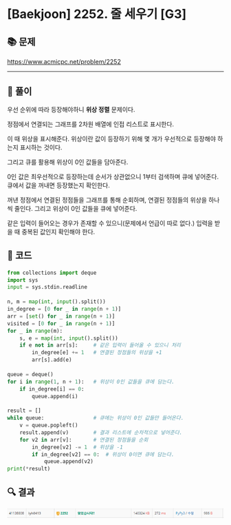 # [Baekjoon] 2252. 줄 세우기 [G3]

## 📚 문제

https://www.acmicpc.net/problem/2252

---

## 📖 풀이

우선 순위에 따라 등장해야하니 **위상 정렬** 문제이다.

정점에서 연결되는 그래프를 2차원 배열에 인접 리스트로 표시한다.

이 때 위상을 표시해준다. 위상이란 값이 등장하기 위해 몇 개가 우선적으로 등장해야 하는지 표시하는 것이다.

그리고 큐를 활용해 위상이 0인 값들을 담아준다.

0인 값은 최우선적으로 등장하는데 순서가 상관없으니 1부터 검색하며 큐에 넣어준다. 큐에서 값을 꺼내면 등장했는지 확인한다.

꺼낸 정점에서 연결된 정점들을 그래프를 통해 순회하며, 연결된 정점들의 위상을 하나씩 줄인다. 그리고 위상이 0인 값들을 큐에 넣어준다.

같은 입력이 들어오는 경우가 존재할 수 있으니(문제에서 언급이 따로 없다.) 입력을 받을 때 중복된 값인지 확인해야 한다.

## 📒 코드

```python
from collections import deque
import sys
input = sys.stdin.readline

n, m = map(int, input().split())
in_degree = [0 for _ in range(n + 1)]
arr = [set() for _ in range(n + 1)]
visited = [0 for _ in range(n + 1)]
for _ in range(m):
    s, e = map(int, input().split())
    if e not in arr[s]:     # 같은 입력이 들어올 수 있으니 처리
        in_degree[e] += 1   # 연결된 정점들의 위상을 +1
        arr[s].add(e)

queue = deque()
for i in range(1, n + 1):   # 위상이 0인 값들을 큐에 담는다.
    if in_degree[i] == 0:
        queue.append(i)

result = []
while queue:                # 큐에는 위상이 0인 값들만 들어온다.
    v = queue.popleft()
    result.append(v)        # 결과 리스트에 순차적으로 넣어준다.
    for v2 in arr[v]:       # 연결된 정점들을 순회
        in_degree[v2] -= 1  # 위상을 -1
        if in_degree[v2] == 0:  # 위상이 0이면 큐에 담는다.
            queue.append(v2)
print(*result)
```

## 🔍 결과

![image-20220329013434401](README.assets/image-20220329013434401.png)
